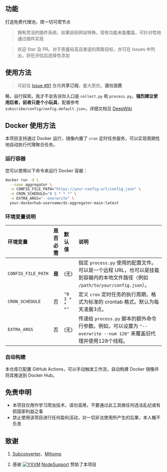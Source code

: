 <!--
 * @Author: wzdnzd
 * @Date: 2022-03-06 14:51:29
 * @Description: 
 * Copyright (c) 2022 by wzdnzd, All Rights Reserved.
-->

## 功能
打造免费代理池，爬一切可爬节点
> 拥有灵活的插件系统，如果目标网站特殊，现有功能未能覆盖，可针对性地通过插件实现

> 欢迎 Star 及 PR。对于质量较高且普适的爬取目标，亦可在 Issues 中列出，将在评估后选择性添加

## 使用方法
> 可前往 [Issue #91](https://github.com/wzdnzd/aggregator/issues/91) 食用**共享订阅**，量大质优。**请勿浪费**
 
略，自行探索。我才不会告诉你入口是 `collect.py` 和 `process.py`。**强烈建议使用后者，前者只是个小玩具**，配置参考 `subscribe/config/config.default.json`，详细文档见 [DeepWiki](https://deepwiki.com/wzdnzd/aggregator)


## Docker 使用方法
本项目支持通过 Docker 运行，镜像内置了 `cron` 定时任务服务，可以实现周期性地自动执行代理聚合任务。

### 运行容器
您可以使用以下命令来运行 Docker 容器：
```bash
docker run -d \
  --name aggregator \
  -e CONFIG_FILE_PATH="https://your-config-url/config.json" \
  -e CRON_SCHEDULE="0 3 * * *" \
  -e EXTRA_ARGS="--overwrite" \
  your-dockerhub-username/dz-aggregator-main:latest
```

### 环境变量说明
| 环境变量 | 是否必需 | 默认值 | 说明 |
| :--- | :--- | :--- | :--- |
| `CONFIG_FILE_PATH` | **是** | (无) | 指定 `process.py` 使用的配置文件。可以是一个远程 URL，也可以是挂载到容器内的本地文件路径（例如 `/path/to/your/config.json`）。 |
| `CRON_SCHEDULE` | 否 | `"0 3 * * *"` | 定义 `cron` 定时任务的执行周期，格式为标准的 crontab 格式。默认为每天凌晨3点。 |
| `EXTRA_ARGS` | 否 | (无) | 传递给 `process.py` 脚本的额外命令行参数。例如，可以设置为 `"--overwrite --num 128"` 来覆盖旧代理并使用128个线程。 |

### 自动构建
本仓库已配置 GitHub Actions，可以手动触发工作流，自动构建 Docker 镜像并将其推送到 Docker Hub。

## 免责申明
+ 本项目仅用作学习爬虫技术，请勿滥用，不要通过此工具做任何违法乱纪或有损国家利益之事
+ 禁止使用该项目进行任何盈利活动，对一切非法使用所产生的后果，本人概不负责

## 致谢
1. <u>[Subconverter](https://github.com/asdlokj1qpi233/subconverter)</u>、<u>[Mihomo](https://github.com/MetaCubeX/mihomo)</u>

2. 感谢 [![YXVM](https://support.nodeget.com/page/promotion?id=250)](https://yxvm.com)
[NodeSupport](https://github.com/NodeSeekDev/NodeSupport) 赞助了本项目
